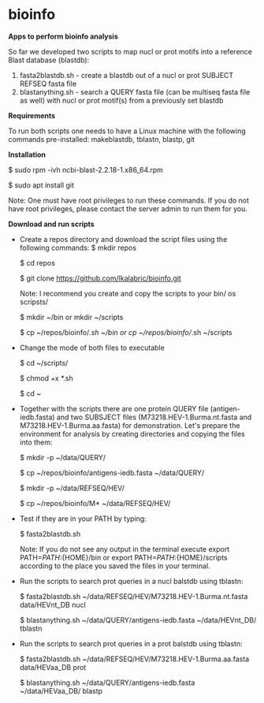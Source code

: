 # bioinfo
<b>Apps to perform bioinfo analysis</b>

So far we developed two scripts to map nucl or prot motifs into a reference Blast database (blastdb):
1) fasta2blastdb.sh - create a blastdb out of a nucl or prot SUBJECT REFSEQ fasta file
2) blastanything.sh - search a QUERY fasta file (can be multiseq fasta file as well) with nucl or prot motif(s) from a previously set blastdb

<b>Requirements</b>

To run both scripts one needs to have a Linux machine with the following commands pre-installed: makeblastdb, tblastn, blastp, git

<b>Installation</b>

$ sudo rpm -ivh ncbi-blast-2.2.18-1.x86_64.rpm<p>
$ sudo apt install git<p>
Note: One must have root privileges to run these commands. If you do not have root privileges, please contact the server admin to run them for you.

<b>Download and run scripts</b>

- Create a repos directory and download the script files using the following commands:
$ mkdir repos<p>
$ cd repos<p>
$ git clone https://github.com/lkalabric/bioinfo.git<p>
Note: I recommend you create and copy the scripts to your bin/ os scripsts/<p>
$ mkdir ~/bin or mkdir ~/scripts<p>
$ cp ~/repos/bioinfo/*.sh ~/bin or cp ~/repos/bioinfo/*.sh ~/scripts<p>

- Change the mode of both files to executable<p>
$ cd ~/scripts/<p>
$ chmod +x *.sh<p>
$ cd ~<p>

- Together with the scripts there are one protein QUERY file (antigen-iedb.fasta) and two SUBSJECT files (M73218.HEV-1.Burma.nt.fasta and M73218.HEV-1.Burma.aa.fasta) for demonstration. Let's prepare the environment for analysis by creating directories and copying the files into them:<p>
$ mkdir -p ~/data/QUERY/<p>
$ cp ~/repos/bioinfo/antigens-iedb.fasta ~/data/QUERY/<p>
$ mkdir -p ~/data/REFSEQ/HEV/<p>
$ cp ~/repos/bioinfo/M* ~/data/REFSEQ/HEV/<p>

- Test if they are in your PATH by typing:<p>
$ fasta2blastdb.sh<p>
Note: If you do not see any output in the terminal execute export PATH=$PATH:${HOME}/bin or export PATH=$PATH:${HOME}/scripts according to the place you saved the files in your terminal.

- Run the scripts to search prot queries in a nucl balstdb using tblastn:<p>
$ fasta2blastdb.sh ~/data/REFSEQ/HEV/M73218.HEV-1.Burma.nt.fasta data/HEVnt_DB nucl<p>
$ blastanything.sh ~/data/QUERY/antigens-iedb.fasta ~/data/HEVnt_DB/ tblastn<p>

- Run the scripts to search prot queries in a prot balstdb using tblastn:<p>
$ fasta2blastdb.sh ~/data/REFSEQ/HEV/M73218.HEV-1.Burma.aa.fasta data/HEVaa_DB prot<p>
$ blastanything.sh ~/data/QUERY/antigens-iedb.fasta ~/data/HEVaa_DB/ blastp
